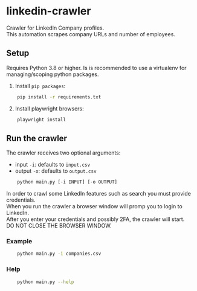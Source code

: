 # linkedin-crawler

Crawler for LinkedIn Company profiles.   
This automation scrapes company URLs and number of employees.  

## Setup
Requires Python 3.8 or higher.
Is is recommended to use a virtualenv for managing/scoping python packages.   


1. Install `pip packages`:

```sh
    pip install -r requirements.txt
```

2. Install playwright browsers:


```sh
    playwright install
```

## Run the crawler

The crawler receives two optional arguments: 
- input `-i`: defaults to `input.csv`
- output `-o`: defaults to `output.csv`

```sh
    python main.py [-i INPUT] [-o OUTPUT]
```

In order to crawl some LinkedIn features such as search you must provide credentials.   
When you run the crawler a browser window will promp you to login to LinkedIn.   
After you enter your credentials and possibly 2FA, the crawler will start.   
DO NOT CLOSE THE BROWSER WINDOW.   

### Example

```sh
    python main.py -i companies.csv
```

### Help

```sh
    python main.py --help
```
